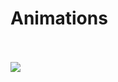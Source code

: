# Animations 
<br>
<br>

<div width="300px">
 <img src = "https://github.com/PrinceGarg23/Animations/assets/43511492/fabb0d93-5303-44cb-a3ed-5b8b27a611f5" />
 </div>
 <br>

